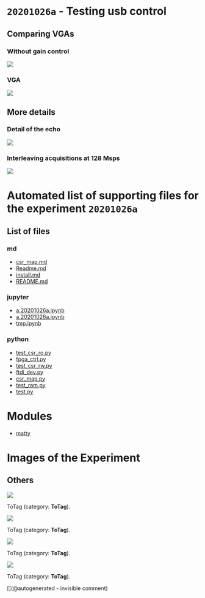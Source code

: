 # `20201026a` - Testing usb control

## Comparing VGAs

### Without gain control

![](/matty/20201026a/images/no_vga.png)

### VGA

![](/matty/20201026a/images/vga.png)

## More details

### Detail of the echo

![](/matty/20201026a/images/ping.png)

### Interleaving acquisitions at 128 Msps

![](/matty/20201026a/images/128msps.png)


# Automated list of supporting files for the __experiment `20201026a`__

## List of files

### md

* [csr_map.md](/matty/20201026a/fpga_ctrl/csr_map.md)
* [Readme.md](/matty/20201026a/Readme.md)
* [install.md](/matty/20201026a/install.md)
* [README.md](/matty/20201026a/fpga_ctrl/README.md)


### jupyter

* [a.20201026a.ipynb](/matty/20201031a/fpga_ctrl/a.20201026a.ipynb)
* [a.20201026a.ipynb](/matty/20201026a/fpga_ctrl/a.20201026a.ipynb)
* [tmp.ipynb](/tmp.ipynb)


### python

* [test_csr_ro.py](/matty/20201026a/fpga_ctrl/test_csr_ro.py)
* [fpga_ctrl.py](/matty/20201026a/fpga_ctrl/fpga_ctrl.py)
* [test_csr_rw.py](/matty/20201026a/fpga_ctrl/test_csr_rw.py)
* [ftdi_dev.py](/matty/20201026a/fpga_ctrl/ftdi_dev.py)
* [csr_map.py](/matty/20201026a/fpga_ctrl/csr_map.py)
* [test_ram.py](/matty/20201026a/fpga_ctrl/test_ram.py)
* [test.py](/matty/20201026a/fpga_ctrl/test.py)





# Modules

* [matty](/matty/)




# Images of the Experiment

## Others

![](/matty/20201026a/images/no_vga.png)

ToTag (category: __ToTag__).

![](/matty/20201026a/images/vga.png)

ToTag (category: __ToTag__).

![](/matty/20201026a/images/ping.png)

ToTag (category: __ToTag__).

![](/matty/20201026a/images/128msps.png)

ToTag (category: __ToTag__).










[](@autogenerated - invisible comment)